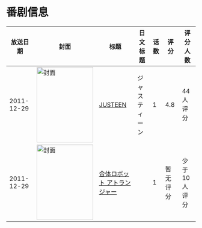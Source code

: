 # 番剧信息

|放送日期|封面|标题|日文标题|话数|评分|评分人数|
|---|---|---|---|---|---|---|
|2011-12-29|<img src="//lain.bgm.tv/pic/cover/c/e2/d4/41530_821SS.jpg" alt="封面" style="width:150px;height:200px;object-fit:cover;">|[JUSTEEN](https://bangumi.tv/subject/41530)|ジャスティーン|1|4.8|44人评分|
|2011-12-29|<img src="//lain.bgm.tv/pic/cover/c/a4/a4/290709_4O1gS.jpg" alt="封面" style="width:150px;height:200px;object-fit:cover;">|[合体ロボット アトランジャー](https://bangumi.tv/subject/290709)||1|暂无评分|少于10人评分|
